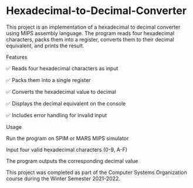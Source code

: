 # Hexadecimal-to-Decimal-Converter
This project is an implementation of a hexadecimal to decimal converter using MIPS assembly language. The program reads four hexadecimal characters, packs them into a register, converts them to their decimal equivalent, and prints the result.

Features

  ✅ Reads four hexadecimal characters as input
  
  ✅ Packs them into a single register
  
  ✅ Converts the hexadecimal value to decimal
  
  ✅ Displays the decimal equivalent on the console
  
  ✅ Includes error handling for invalid input

Usage

  Run the program on SPIM or MARS MIPS simulator
  
  Input four valid hexadecimal characters (0-9, A-F)
  
  The program outputs the corresponding decimal value
  

  
This project was completed as part of the Computer Systems Organization course during the Winter Semester 2021-2022.
